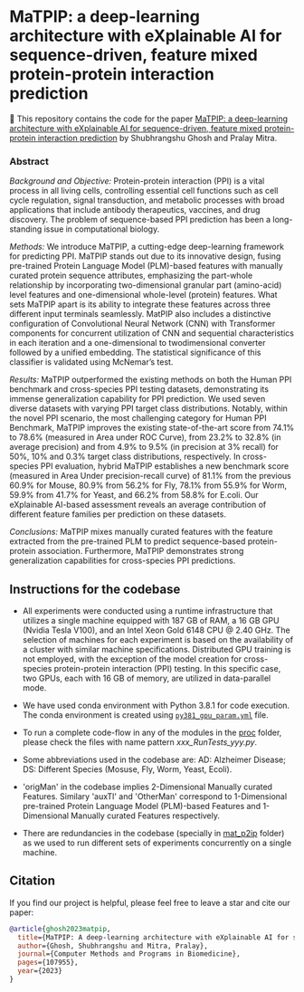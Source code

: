 # MaTPIP: a deep-learning architecture with eXplainable AI for sequence-driven, feature mixed protein-protein interaction prediction
:pushpin: This repository contains the code for the paper [MaTPIP: a deep-learning architecture with eXplainable AI for sequence-driven, feature mixed protein-protein interaction prediction](https://doi.org/10.1016/j.cmpb.2023.107955) by Shubhrangshu Ghosh and Pralay Mitra.

### Abstract

*Background and Objective:* Protein-protein interaction (PPI) is a vital process in all living cells, controlling essential cell functions such as cell cycle regulation, signal transduction, and metabolic processes with broad applications that include antibody therapeutics, vaccines, and drug discovery. The problem of sequence-based PPI prediction has been a long-standing issue in computational biology.

*Methods:* We introduce MaTPIP, a cutting-edge deep-learning framework for predicting PPI. MaTPIP stands out due to its innovative design, fusing pre-trained Protein Language Model (PLM)-based features with manually curated protein sequence attributes, emphasizing the part-whole relationship by incorporating two-dimensional granular part (amino-acid) level features and one-dimensional whole-level (protein) features. What sets MaTPIP apart is its ability to integrate these features across three different input terminals seamlessly. MatPIP also includes a distinctive configuration of Convolutional Neural Network (CNN) with Transformer components for concurrent utilization of CNN and sequential characteristics in each iteration and a one-dimensional to twodimensional converter followed by a unified embedding. The statistical significance of this classifier is validated using McNemar’s test.

*Results:* MaTPIP outperformed the existing methods on both the Human PPI benchmark and cross-species PPI testing datasets, demonstrating its immense generalization capability for PPI prediction. We used seven diverse datasets with varying PPI target class distributions. Notably, within the novel PPI scenario, the most challenging category for Human PPI Benchmark, MaTPIP improves the existing state-of-the-art score from 74.1% to 78.6% (measured in Area under ROC Curve), from 23.2% to 32.8% (in average precision) and from 4.9% to 9.5% (in precision at 3% recall) for 50%, 10% and 0.3% target class distributions, respectively. In cross-species PPI evaluation, hybrid MaTPIP establishes a new benchmark  score (measured in Area Under precision-recall curve) of 81.1% from the previous 60.9% for Mouse, 80.9% from 56.2% for Fly, 78.1% from 55.9% for Worm, 59.9% from 41.7% for Yeast, and 66.2% from 58.8% for E.coli. Our eXplainable AI-based assessment reveals an average contribution of different feature families per prediction on these datasets.

*Conclusions:* MaTPIP mixes manually curated features with the feature extracted from the pre-trained PLM to predict sequence-based protein-protein association. Furthermore, MaTPIP demonstrates strong generalization capabilities for cross-species PPI predictions.

## Instructions for the codebase
  * All experiments were conducted using a runtime infrastructure that utilizes a single machine equipped with 187 GB of RAM, a 16 GB GPU (Nvidia Tesla V100), and an Intel Xeon Gold 6148 CPU @ 2.40 GHz. The selection of machines for each experiment is based on the availability of a cluster with similar machine specifications. Distributed GPU training is not employed, with the exception of the model creation for cross-species protein-protein interaction (PPI) testing. In this specific case, two GPUs, each with 16 GB of memory, are utilized in data-parallel mode.

 * We have used conda environment with Python 3.8.1 for code execution. The conda environment is created using [`py381_gpu_param.yml`](https://github.com/ShubhrangshuGhosh2000/mat_p2ip_prj/tree/main/py381_gpu_param.yml) file.

 * To run a complete code-flow in any of the modules in the [proc](https://github.com/ShubhrangshuGhosh2000/mat_p2ip_prj/tree/main/codebase/proc) folder, please check the files with name pattern *xxx_RunTests_yyy.py*. 

 * Some abbreviations used in the codebase are:
AD: Alzheimer Disease; DS: Different Species (Mosuse, Fly, Worm, Yeast, Ecoli).

 * 'origMan' in the codebase implies 2-Dimensional Manually curated Features. Similary 'auxTl' and 'OtherMan' correspond to 1-Dimensional pre-trained Protein Language Model (PLM)-based Features and 1-Dimensional Manually curated Features respectively.

 * There are redundancies in the codebase (specially in [mat_p2ip](https://github.com/ShubhrangshuGhosh2000/mat_p2ip_prj/tree/main/codebase/proc/mat_p2ip) folder) as we used to run different sets of experiments concurrently on a single machine.

## Citation
If you find our project is helpful, please feel free to leave a star and cite our paper:
```BibTeX
@article{ghosh2023matpip,
  title={MaTPIP: A deep-learning architecture with eXplainable AI for sequence-driven, feature mixed protein-protein interaction prediction},
  author={Ghosh, Shubhrangshu and Mitra, Pralay},
  journal={Computer Methods and Programs in Biomedicine},
  pages={107955},
  year={2023}
}
```

